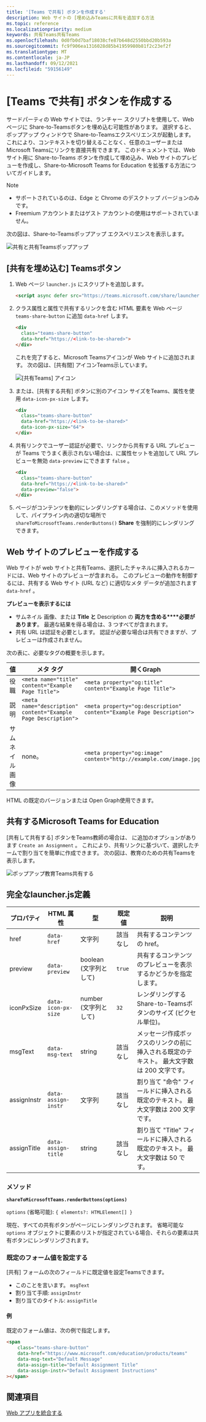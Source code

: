 ```yaml
---
title: '[Teams で共有] ボタンを作成する'
description: Web サイトの [埋め込みTeamsに共有を追加する方法
ms.topic: reference
ms.localizationpriority: medium
keywords: 共有Teams共有Teams
ms.openlocfilehash: 0d0fb0d7baf18038cfe87b648d2550bbd20b593a
ms.sourcegitcommit: fc9f906ea1316028d85b41959980b81f2c23ef2f
ms.translationtype: MT
ms.contentlocale: ja-JP
ms.lasthandoff: 09/12/2021
ms.locfileid: "59156149"
---
```

# <a name="create-share-to-teams-button"></a>[Teams で共有] ボタンを作成する

サードパーティの Web サイトでは、ランチャー スクリプトを使用して、Web ページに Share-to-Teamsボタンを埋め込む可能性があります。 選択すると、ポップアップ ウィンドウで Share-to-Teamsエクスペリエンスが起動します。 これにより、コンテキストを切り替えることなく、任意のユーザーまたはMicrosoft Teamsにリンクを直接共有できます。 このドキュメントでは、Web サイト用に Share-to-Teams ボタンを作成して埋め込み、Web サイトのプレビューを作成し、Share-to-Microsoft Teams for Education を拡張する方法についてガイドします。

> [!NOTE]
> * サポートされているのは、Edge と Chrome のデスクトップ バージョンのみです。
> * Freemium アカウントまたはゲスト アカウントの使用はサポートされていません。  

次の図は、Share-to-Teamsポップアップ エクスペリエンスを表示します。

![共有と共有Teamsポップアップ](~/assets/images/share-to-teams-popup.png)

## <a name="embed-a-share-to-teams-button"></a>[共有を埋め込む] Teamsボタン

1. Web ページ `launcher.js` にスクリプトを追加します。

    ```html
    <script async defer src="https://teams.microsoft.com/share/launcher.js"></script>
    ```

1. クラス属性と属性で共有するリンクを含む HTML 要素を Web ページ `teams-share-button` に追加 `data-href` します。

    ```html
    <div
      class="teams-share-button"
      data-href="https://<link-to-be-shared>">
    </div>
    ```

    これを完了すると、Microsoft Teamsアイコンが Web サイトに追加されます。 次の図は、[共有間] アイコンTeams示しています。

    ![[共有Teams] アイコン](~/assets/icons/share-to-teams-icon.png)

1. または、[共有する共有] ボタンに別のアイコン サイズをTeams、属性を使用 `data-icon-px-size` します。

    ```html
    <div
      class="teams-share-button"
      data-href="https://<link-to-be-shared>"
      data-icon-px-size="64">
    </div>
    ```
1. 共有リンクでユーザー認証が必要で、リンクから共有する URL プレビューが Teams でうまく表示されない場合は、に属性セットを追加して URL プレビューを無効 `data-preview` にできます `false` 。

    ```html
    <div
      class="teams-share-button"
      data-href="https://<link-to-be-shared>"
      data-preview="false">
    </div>
    ```

1. ページがコンテンツを動的にレンダリングする場合は、このメソッドを使用して、パイプライン内の適切な場所で `shareToMicrosoftTeams.renderButtons()` **Share** を強制的にレンダリングできます。

## <a name="craft-your-website-preview"></a>Web サイトのプレビューを作成する

Web サイトが web サイトと共有Teams、選択したチャネルに挿入されるカードには、Web サイトのプレビューが含まれる。 このプレビューの動作を制御するには、共有する Web サイト (URL など) に適切なメタ データが追加されます `data-href` 。  

**プレビューを表示するには**

* サムネイル 画像、または **Title と** Description の **両方を含める****必要があります**。 最適な結果を得る場合は、3 つすべてが含まれます。
* 共有 URL は認証を必要とします。 認証が必要な場合は共有できますが、プレビューは作成されません。

次の表に、必要なタグの概要を示します。

|値|メタ タグ| 開くGraph|
|----|----|----|
|役職|`<meta name="title" content="Example Page Title">`|`<meta property="og:title" content="Example Page Title">`|
|説明|`<meta name="description" content="Example Page Description">`|`<meta property="og:description" content="Example Page Description">`|
|サムネイル 画像| none。 |`<meta property="og:image" content="http://example.com/image.jpg">`|

HTML の既定のバージョンまたは Open Graph使用できます。

## <a name="share-to-teams-for-education"></a>共有するMicrosoft Teams for Education

[共有して共有する] ボタンをTeams教師の場合は、 に追加のオプションがあります `Create an Assignment` 。 これにより、共有リンクに基づいて、選択したチームで割り当てを簡単に作成できます。 次の図は、教育のための共有Teamsを表示します。 

![ポップアップ教育Teams共有する](~/assets/images/share-to-teams-popup-edu.png)

## <a name="full-launcherjs-definition"></a>完全なlauncher.js定義

| プロパティ | HTML 属性 | 型 | 既定値 | 説明 |
| -------------- | ---------------------- | --------------------- | ------- | ---------------------------------------------------------------------- |
| href | `data-href` | 文字列 | 該当なし | 共有するコンテンツの href。 |
| preview | `data-preview` | boolean (文字列として) | `true` | 共有するコンテンツのプレビューを表示するかどうかを指定します。 |
| iconPxSize | `data-icon-px-size` | number (文字列として) | `32` | レンダリングする Share-to-Teamsボタンのサイズ (ピクセル単位)。 |
| msgText | `data-msg-text` | string | 該当なし | メッセージ作成ボックスのリンクの前に挿入される既定のテキスト。 最大文字数は 200 文字です。 |
| assignInstr | `data-assign-instr` | 文字列 | 該当なし | 割り当て "命令" フィールドに挿入される既定のテキスト。 最大文字数は 200 文字です。 |
| assignTitle | `data-assign-title` | string | 該当なし | 割り当て "Title" フィールドに挿入される既定のテキスト。 最大文字数は 50 です。 |

### <a name="methods"></a>メソッド

**`shareToMicrosoftTeams.renderButtons(options)`**

`options` (省略可能): `{ elements?: HTMLElement[] }`

現在、すべての共有ボタンがページにレンダリングされます。 省略可能な `options` オブジェクトに要素のリストが指定されている場合、それらの要素は共有ボタンにレンダリングされます。

### <a name="set-default-form-values"></a>既定のフォーム値を設定する

[共有] フォームの次のフィールドに既定値を設定Teamsできます。

* このことを言います。 `msgText`
* 割り当て手順: `assignInstr`
* 割り当てのタイトル: `assignTitle`

#### <a name="example"></a>例

 既定のフォーム値は、次の例で指定します。

```html
<span
    class="teams-share-button"
    data-href="https://www.microsoft.com/education/products/teams"
    data-msg-text="Default Message"
    data-assign-title="Default Assignment Title"
    data-assign-instr="Default Assignment Instructions"
></span>
```

## <a name="see-also"></a>関連項目

[Web アプリを統合する](~/samples/integrate-web-apps-overview.md)
